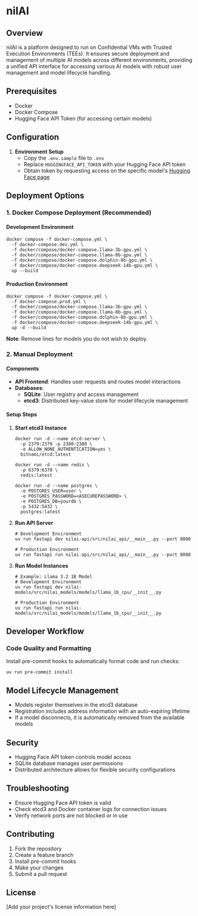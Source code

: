 # nilAI

## Overview
nilAI is a platform designed to run on Confidential VMs with Trusted Execution Environments (TEEs). It ensures secure deployment and management of multiple AI models across different environments, providing a unified API interface for accessing various AI models with robust user management and model lifecycle handling.

## Prerequisites

- Docker
- Docker Compose
- Hugging Face API Token (for accessing certain models)

## Configuration

1. **Environment Setup**
   - Copy the `.env.sample` file to `.env`
   - Replace `HUGGINGFACE_API_TOKEN` with your Hugging Face API token
   - Obtain token by requesting access on the specific model's [Hugging Face page](https://huggingface.co/meta-llama/Llama-3.2-1B)

## Deployment Options

### 1. Docker Compose Deployment (Recommended)

#### Development Environment
```shell
docker compose -f docker-compose.yml \
  -f docker-compose.dev.yml \
  -f docker/compose/docker-compose.llama-3b-gpu.yml \
  -f docker/compose/docker-compose.llama-8b-gpu.yml \
  -f docker/compose/docker-compose.dolphin-8b-gpu.yml \
  -f docker/compose/docker-compose.deepseek-14b-gpu.yml \
  up --build
```

#### Production Environment
```shell
docker compose -f docker-compose.yml \
  -f docker-compose.prod.yml \
  -f docker/compose/docker-compose.llama-3b-gpu.yml \
  -f docker/compose/docker-compose.llama-8b-gpu.yml \
  -f docker/compose/docker-compose.dolphin-8b-gpu.yml \
  -f docker/compose/docker-compose.deepseek-14b-gpu.yml \
  up -d --build
```

**Note**: Remove lines for models you do not wish to deploy.

### 2. Manual Deployment

#### Components

- **API Frontend**: Handles user requests and routes model interactions
- **Databases**:
  - **SQLite**: User registry and access management
  - **etcd3**: Distributed key-value store for model lifecycle management

#### Setup Steps

1. **Start etcd3 Instance**
   ```shell
   docker run -d --name etcd-server \
     -p 2379:2379 -p 2380:2380 \
     -e ALLOW_NONE_AUTHENTICATION=yes \
     bitnami/etcd:latest

   docker run -d --name redis \
     -p 6379:6379 \
     redis:latest

   docker run -d --name postgres \
     -e POSTGRES_USER=user \
     -e POSTGRES_PASSWORD=<ASECUREPASSWORD> \
     -e POSTGRES_DB=yourdb \
     -p 5432:5432 \
     postgres:latest
   ```

2. **Run API Server**
   ```shell
   # Development Environment
   uv run fastapi dev nilai-api/src/nilai_api/__main__.py --port 8080

   # Production Environment
   uv run fastapi run nilai-api/src/nilai_api/__main__.py --port 8080
   ```

3. **Run Model Instances**
   ```shell
   # Example: Llama 3.2 1B Model
   # Development Environment
   uv run fastapi dev nilai-models/src/nilai_models/models/llama_1b_cpu/__init__.py

   # Production Environment
   uv run fastapi run nilai-models/src/nilai_models/models/llama_1b_cpu/__init__.py
   ```

## Developer Workflow

### Code Quality and Formatting

Install pre-commit hooks to automatically format code and run checks:

```shell
uv run pre-commit install
```

## Model Lifecycle Management

- Models register themselves in the etcd3 database
- Registration includes address information with an auto-expiring lifetime
- If a model disconnects, it is automatically removed from the available models

## Security

- Hugging Face API token controls model access
- SQLite database manages user permissions
- Distributed architecture allows for flexible security configurations

## Troubleshooting

- Ensure Hugging Face API token is valid
- Check etcd3 and Docker container logs for connection issues
- Verify network ports are not blocked or in use

## Contributing

1. Fork the repository
2. Create a feature branch
3. Install pre-commit hooks
4. Make your changes
5. Submit a pull request

## License

[Add your project's license information here]
